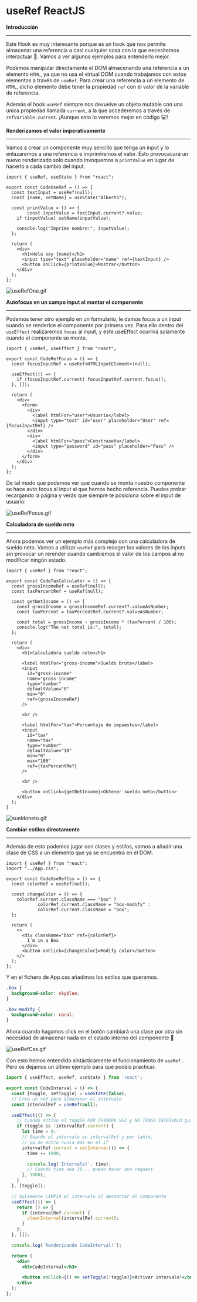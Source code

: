 # useRef ReactJS

**Introducción**

---

Este Hook es muy interesante porque es un hook que nos permite almacenar una referencia a casi cualquier cosa con la que necesitemos interactuar 🙉. Vamos a ver algunos ejemplos para entenderlo mejor.

Podemos manipular directamente el DOM almacenando una referencia a un elemento `HTML`, ya que no usa el virtual DOM cuando trabajamos con estos elementos a través de `useRef`. Para crear una referencia a un elemento de `HTML`, dicho elemento debe tener la propiedad `ref` con el valor de la variable de referencia.

Además el hook `useRef` siempre nos devuelve un objeto mutable con una única propiedad llamada `current`, a la que accederemos a través de `refVariable.current`. ¡Aunque esto lo veremos mejor en código 💻!

**Renderizamos el valor imperativamente**

---

Vamos a crear un componente muy sencillo que tenga un input y lo enlazaremos a una referencia e imprimiremos el valor. Esto provocacará un nuevo renderizado solo cuando invoquemos a `printValue` en lugar de hacerlo a cada cambio del input.

```tsx
import { useRef, useState } from "react";

export const CodeUseRef = () => {
  const textInput = useRef(null);
  const [name, setName] = useState("Alberto");

  const printValue = () => {
		const inputValue = textInput.current?.value;
    if (inputValue) setName(inputValue);

    console.log("Imprime nombre:", inputValue);
  };

  return (
    <div>
      <h1>Hola soy {name}</h1>
      <input type="text" placeholder="name" ref={textInput} />
      <button onClick={printValue}>Mostrar</button>
    </div>
  );
};
```

![useRefOne.gif](useRef%20ReactJS%2049c958b8959d442abd5bc8e34f75aaee/useRefOne.gif)

**Autofocus en un campo input al montar el componente**

---

Podemos tener otro ejemplo en un formulario, le damos focus a un input cuando se renderice el componente por primera vez. Para ello dentro del `useEffect` realizaremos `focus` al input, y este useEffect ocurrirá solamente cuando el componente se monte.

```tsx
import { useRef, useEffect } from "react";

export const CodeRefFocus = () => {
  const focusInputRef = useRef<HTMLInputElement>(null);

  useEffect(() => {
    if (focusInputRef.current) focusInputRef.current.focus();
  }, []);

  return (
    <div>
      <form>
        <div>
          <label htmlFor="user">Usuario</label>
          <input type="text" id="user" placeholder="User" ref={focusInputRef} />
        </div>
        <div>
          <label htmlFor="pass">Constraseña</label>
          <input type="password" id="pass" placeholder="Pass" />
        </div>
      </form>
    </div>
  );
};
```

De tal modo que podemos ver que cuando se monta nuestro componente se hace auto focus al input al que hemos hecho referencia. Puedes probar recargando la página y verás que siempre te posiciona sobre el input de usuario:

![useRefFocus.gif](useRef%20ReactJS%2049c958b8959d442abd5bc8e34f75aaee/useRefFocus.gif)

**Calculadora de sueldo neto**

---

Ahora podemos ver un ejemplo más complejo con una calculadora de sueldo neto. Vamos a utilizar `useRef` para recoger los valores de los inputs sin provocar un rerender cuando cambiemos el valor de los campos al no modificar ningún estado.

```tsx
import { useRef } from "react";

export const CodeTaxCalculator = () => {
  const grossIncomeRef = useRef(null);
  const taxPercentRef = useRef(null);

  const getNetIncome = () => {
    const grossIncome = grossIncomeRef.current?.valueAsNumber;
    const taxPercent = taxPercentRef.current?.valueAsNumber;

    const total = grossIncome - grossIncome * (taxPercent / 100);
    console.log("The net total is:", total);
  };

  return (
    <div>
      <h1>Calculadora sueldo neto</h1>

      <label htmlFor="gross-income">Sueldo bruto</label>
      <input
        id="gross-income"
        name="gross-income"
        type="number"
        defaultValue="0"
        min="0"
        ref={grossIncomeRef}
      />

      <br />

      <label htmlFor="tax">Porcentaje de impuestos</label>
      <input
        id="tax"
        name="tax"
        type="number"
        defaultValue="10"
        min="0"
        max="100"
        ref={taxPercentRef}
      />

      <br />

      <button onClick={getNetIncome}>Obtener sueldo neto</button>
    </div>
  );
}
```

![sueldoneto.gif](useRef%20ReactJS%2049c958b8959d442abd5bc8e34f75aaee/sueldoneto.gif)

**Cambiar estilos directamente**

---

Además de esto podemos jugar con clases y estilos, vamos a añadir una clase de CSS a un elemento que ya se encuentra en el DOM.

```tsx
import { useRef } from "react";
import "../App.css";

export const CodeUseRefCss = () => {
  const colorRef = useRef(null);

  const changeColor = () => {
    colorRef.current.className === "box" ? 
			colorRef.current.className = "box-modify" : 
			colorRef.current.className = "box";
  };

  return (
    <>
      <div className="box" ref={colorRef}>
        I´m in a Box
      </div>
      <button onClick={changeColor}>Modify color</button>
    </>
  );
};
```

Y en el fichero de App.css añadimos los estilos que queramos.

```css
.box {
  background-color: skyblue;
}

.box-modify {
  background-color: coral;
}
```

Ahora cuando hagamos click en el botón cambiará una clase por otra sin necesidad de almacenar nada en el estado interno del componente 🦄

![useRefCss.gif](useRef%20ReactJS%2049c958b8959d442abd5bc8e34f75aaee/useRefCss.gif)

Con esto hemos entendido sintácticamente el funcionamiento de `useRef` . Pero os dejamos un último ejemplo para que podáis practicar.

```jsx
import { useEffect, useRef, useState } from 'react';

export const CodeInterval = () => {
  const [toggle, setToggle] = useState(false);
  // Creo un ref para almacenar el intervalo
  const intervalRef = useRef(null);

  useEffect(() => {
    // Cuando activo el toggle POR PRIMERA VEZ y NO TENGO INTERVALO guardado en intervalRef
    if (toggle && !intervalRef.current) {
      let time = 0;
      // Guardo el intervalo en intervalRef y por tanto,
      // ya no entra nunca más en el if
      intervalRef.current = setInterval(() => {
        time += 1000;

        console.log('Intervalo!', time);
        // Cuando time sea 30... puedo hacer una request
      }, 1000);
    }
  }, [toggle]);

  // Solamente LIMPIA el intervalo al desmontar el componente
  useEffect(() => {
    return () => {
      if (intervalRef.current) {
        clearInterval(intervalRef.current);
      }
    };
  }, []);

  console.log('Renderizando CodeInterval!');

  return (
    <div>
      <h3>CodeInterval</h3>

      <button onClick={() => setToggle(!toggle)}>Activar intervalo!</button>
    </div>
  );
};
```